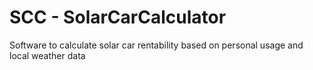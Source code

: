 # SCC - SolarCarCalculator
 Software to calculate solar car rentability based on personal usage and local weather data
